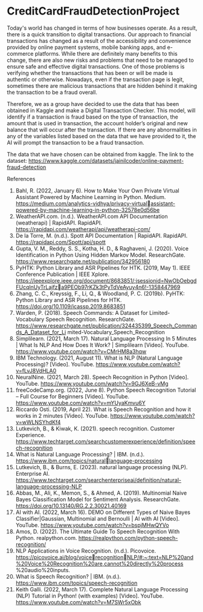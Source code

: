 # CreditCardFraudDetectionProject

Today's world has changed in terms of how businesses operate. As a result, 
there is a quick transition to digital transactions. Our approach to financial 
transactions has changed as a result of the accessibility and convenience provided by 
online payment systems, mobile banking apps, and e-commerce platforms. While 
there are definitely many benefits to this change, there are also new risks and 
problems that need to be managed to ensure safe and effective digital transactions. 
One of those problems is verifying whether the transactions that has been or will be 
made is authentic or otherwise. Nowadays, even if the transaction page is legit, 
sometimes there are malicious transactions that are hidden behind it making the 
transaction to be a fraud overall.

Therefore, we as a group have decided to use the data that has been obtained 
in Kaggle and make a Digital Transaction Checker. This model, will identify if a 
transaction is fraud based on the type of transaction, the amount that is used in 
transaction, the account holder’s original and new balance that will occur after the 
transaction. If there are any abnormalities in any of the variables listed based on the 
data that we have provided to it, the AI will prompt the transaction to be a fraud 
transaction.

The data that we have chosen can be obtained from kaggle.
The link to the dataset: https://www.kaggle.com/datasets/jainilcoder/online-payment-fraud-detection

References

1. Bahl, R. (2022, January 6). How to Make Your Own Private Virtual Assistant Powered by 
Machine Learning in Python. Medium. https://medium.com/analytics-vidhya/privacy-virtualassistant-powered-by-machine-learning-in-python-32578e0d56be
2. WeatherAPI.com. (n.d.). WeatherAPI.com API Documentation (weatherapi) | RapidAPI. 
RapidAPI. https://rapidapi.com/weatherapi/api/weatherapi-com/
3. De la Torre, M. (n.d.). Spott API Documentation | RapidAPI. RapidAPI. 
https://rapidapi.com/Spott/api/spott
4. Gupta, V. M., Reddy, S. S., Kotha, H. D., & Raghaveni, J. (2020). Voice Identification in 
Python Using Hidden Markov Model. ResearchGate. 
https://www.researchgate.net/publication/342956180
5. PyHTK: Python Library and ASR Pipelines for HTK. (2019, May 1). IEEE Conference 
Publication | IEEE Xplore. 
https://ieeexplore.ieee.org/document/8683851/;jsessionid=NwObOebgdFUcqlnUyTrLajfza9PEOb97rKZk3tPyTdVeAyuy4n6!-1358447969
6. Zhang, C. C., Kreyssig, F., Li, Q., & Woodland, P. C. (2019b). PyHTK: Python Library and 
ASR Pipelines for HTK. https://doi.org/10.1109/icassp.2019.8683851
7. Warden, P. (2018). Speech Commands: A Dataset for Limited-Vocabulary Speech 
Recognition. ResearchGate. 
https://www.researchgate.net/publication/324435399_Speech_Commands_A_Dataset_for_Li
mited-Vocabulary_Speech_Recognition
8. Simplilearn. (2021, March 17). Natural Language Processing In 5 Minutes | What Is NLP 
And How Does It Work? | Simplilearn [Video]. YouTube. 
https://www.youtube.com/watch?v=CMrHM8a3hqw
9. IBM Technology. (2021, August 11). What is NLP (Natural Language Processing)? [Video]. 
YouTube. https://www.youtube.com/watch?v=fLvJ8VdHLA0
10. NeuralNine. (2021, March 28). Speech Recognition in Python [Video]. YouTube. 
https://www.youtube.com/watch?v=9GJ6XeB-vMg
11. freeCodeCamp.org. (2022, June 8). Python Speech Recognition Tutorial – Full Course for 
Beginners [Video]. YouTube. https://www.youtube.com/watch?v=mYUyaKmvu6Y
12. Riccardo Osti. (2019, April 22). What is Speech Recognition and how it works in 2 minutes
[Video]. YouTube. https://www.youtube.com/watch?v=wWLNSYhdKf4
13. Lutkevich, B., & Kiwak, K. (2021). speech recognition. Customer Experience. 
https://www.techtarget.com/searchcustomerexperience/definition/speech-recognition
14. What is Natural Language Processing? | IBM. (n.d.). https://www.ibm.com/topics/naturallanguage-processing
15. Lutkevich, B., & Burns, E. (2023). natural language processing (NLP). Enterprise AI. 
https://www.techtarget.com/searchenterpriseai/definition/natural-language-processing-NLP
16. Abbas, M., Ali, K., Memon, S., & Ahmed, A. (2019). Multinomial Naive Bayes 
Classification Model for Sentiment Analysis. ResearchGate. 
https://doi.org/10.13140/RG.2.2.30021.40169
17. AI with AI. (2022, March 16). DEMO on Different Types of Naive Bayes Classifier|Gaussian, 
Multinomial and Bernoulli | AI with AI [Video]. YouTube. 
https://www.youtube.com/watch?v=bspjMHwQYVo
18. Amos, D. (2022). The Ultimate Guide To Speech Recognition With Python. realpython.com. 
https://realpython.com/python-speech-recognition/
19. NLP Applications in Voice Recognition. (n.d.). Picovoice. https://picovoice.ai/blog/voicerecognitionNLP/#:~:text=NLP%20and%20Voice%20Recognition%20are,cannot%20directly%20process
%20audio%20inputs. 
20. What is Speech Recognition? | IBM. (n.d.). https://www.ibm.com/topics/speech-recognition
21. Keith Galli. (2022, March 17). Complete Natural Language Processing (NLP) Tutorial in 
Python! (with examples) [Video]. YouTube. 
https://www.youtube.com/watch?v=M7SWr5xObk
